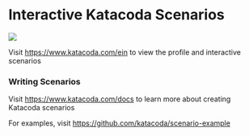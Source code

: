 # Interactive Katacoda Scenarios

[![](http://shields.katacoda.com/katacoda/ein/count.svg)](https://www.katacoda.com/ein "Get your profile on Katacoda.com")

Visit https://www.katacoda.com/ein to view the profile and interactive scenarios

### Writing Scenarios
Visit https://www.katacoda.com/docs to learn more about creating Katacoda scenarios

For examples, visit https://github.com/katacoda/scenario-example
